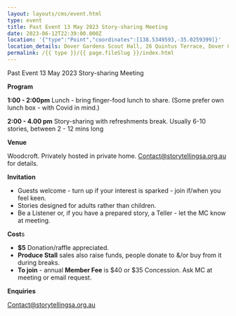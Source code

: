 ```yaml
---
layout: layouts/cms/event.html
type: event
title: Past Event 13 May 2023 Story-sharing Meeting
date: 2023-06-12T22:39:00.000Z
location: '{"type":"Point","coordinates":[138.5349593,-35.0259399]}'
location_details: Dover Gardens Scout Hall, 26 Quintus Terrace, Dover Gardens
permalink: /{{ type }}/{{ page.fileSlug }}/index.html
---
```

 Past Event 13 May 2023 Story-sharing Meeting

**Program**

**1:00 - 2:00pm**  Lunch - bring finger-food lunch to share. (Some prefer own lunch box - with Covid in mind.) 

**2:00 - 4.00 pm**  Story-sharing with refreshments break. Usually 6-10 stories, between 2 - 12 mins long

**Venue**

Woodcroft. Privately hosted in private home. Contact@storytellingsa.org.au for details.

**Invitation**  

* Guests welcome - turn up if your interest is sparked - join if/when you feel keen.
* Stories designed for adults rather than children. 
* Be a Listener or, if you have a prepared story, a Teller - let the MC know at meeting.

**Cost**s   

* **$5** Donation/raffle appreciated.
* **Produce Stall** sales also raise funds, people donate to &/or buy from it during breaks.
* **To join** - annual **Member Fee** is $40 or $35 Concession. Ask MC at meeting or email request.

**Enquiries**

Contact@storytellingsa.org.au